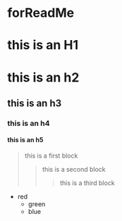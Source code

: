 # forReadMe
this is an H1
=============

# this is an h2
## this is an h3
### this is an h4
#### this is an h5

> this is a first block
>   > this is a second block
>   >   > this is a third block

* red
  + green
  + blue
  
 
